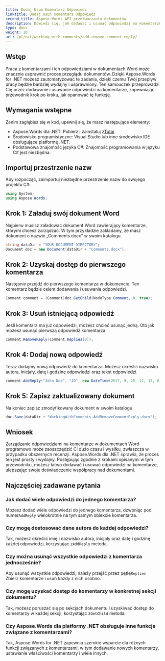 ```yaml
---
title: Dodaj Usuń Komentarz Odpowiedz
linktitle: Dodaj Usuń Komentarz Odpowiedz
second_title: Aspose.Words API przetwarzania dokumentów
description: Dowiedz się, jak dodawać i usuwać odpowiedzi na komentarze w dokumentach programu Word przy użyciu Aspose.Words dla platformy .NET. Ulepsz współpracę nad dokumentami dzięki temu przewodnikowi krok po kroku.
type: docs
weight: 10
url: /pl/net/working-with-comments/add-remove-comment-reply/
---
```

## Wstęp

Praca z komentarzami i ich odpowiedziami w dokumentach Word może znacznie usprawnić proces przeglądu dokumentów. Dzięki Aspose.Words for .NET możesz zautomatyzować te zadania, dzięki czemu Twój przepływ pracy będzie bardziej wydajny i usprawniony. Ten samouczek przeprowadzi Cię przez dodawanie i usuwanie odpowiedzi na komentarze, zapewniając przewodnik krok po kroku, jak opanować tę funkcję.

## Wymagania wstępne

Zanim zagłębisz się w kod, upewnij się, że masz następujące elementy:

-  Aspose.Words dla .NET: Pobierz i zainstaluj z[Tutaj](https://releases.aspose.com/words/net/).
- Środowisko programistyczne: Visual Studio lub inne środowisko IDE obsługujące platformę .NET.
- Podstawowa znajomość języka C#: Znajomość programowania w języku C# jest niezbędna.

## Importuj przestrzenie nazw

Aby rozpocząć, zaimportuj niezbędne przestrzenie nazw do swojego projektu C#:

```csharp
using System;
using Aspose.Words;
```

## Krok 1: Załaduj swój dokument Word

Najpierw musisz załadować dokument Word zawierający komentarze, którymi chcesz zarządzać. W tym przykładzie zakładamy, że masz dokument o nazwie „Comments.docx” w swoim katalogu.

```csharp
string dataDir = "YOUR DOCUMENT DIRECTORY";
Document doc = new Document(dataDir + "Comments.docx");
```

## Krok 2: Uzyskaj dostęp do pierwszego komentarza

Następnie przejdź do pierwszego komentarza w dokumencie. Ten komentarz będzie celem dodawania i usuwania odpowiedzi.

```csharp
Comment comment = (Comment)doc.GetChild(NodeType.Comment, 0, true);
```

## Krok 3: Usuń istniejącą odpowiedź

Jeśli komentarz ma już odpowiedzi, możesz chcieć usunąć jedną. Oto jak możesz usunąć pierwszą odpowiedź komentarza:

```csharp
comment.RemoveReply(comment.Replies[0]);
```

## Krok 4: Dodaj nową odpowiedź

Teraz dodajmy nową odpowiedź do komentarza. Możesz określić nazwisko autora, inicjały, datę i godzinę odpowiedzi oraz tekst odpowiedzi.

```csharp
comment.AddReply("John Doe", "JD", new DateTime(2017, 9, 25, 12, 15, 0), "New reply");
```

## Krok 5: Zapisz zaktualizowany dokument

Na koniec zapisz zmodyfikowany dokument w swoim katalogu.

```csharp
doc.Save(dataDir + "WorkingWithComments.AddRemoveCommentReply.docx");
```

## Wniosek

Zarządzanie odpowiedziami na komentarze w dokumentach Word programowo może zaoszczędzić Ci dużo czasu i wysiłku, zwłaszcza w przypadku obszernych recenzji. Aspose.Words dla .NET sprawia, że proces ten jest prosty i wydajny. Postępując zgodnie z krokami opisanymi w tym przewodniku, możesz łatwo dodawać i usuwać odpowiedzi na komentarze, ulepszając swoje doświadczenie współpracy nad dokumentami.

## Najczęściej zadawane pytania

### Jak dodać wiele odpowiedzi do jednego komentarza?

 Możesz dodać wiele odpowiedzi do jednego komentarza, dzwoniąc pod numer`AddReply` wielokrotnie na tym samym obiekcie komentarza.

### Czy mogę dostosować dane autora do każdej odpowiedzi?

 Tak, możesz określić imię i nazwisko autora, inicjały oraz datę i godzinę każdej odpowiedzi, korzystając z`AddReply` metoda.

### Czy można usunąć wszystkie odpowiedzi z komentarza jednocześnie?

Aby usunąć wszystkie odpowiedzi, należy przejść przez pętlę`Replies` Zbierz komentarze i usuń każdy z nich osobno.

### Czy mogę uzyskać dostęp do komentarzy w konkretnej sekcji dokumentu?

 Tak, możesz poruszać się po sekcjach dokumentu i uzyskiwać dostęp do komentarzy w każdej sekcji, korzystając z`GetChild` metoda.

### Czy Aspose.Words dla platformy .NET obsługuje inne funkcje związane z komentarzami?

Tak, Aspose.Words for .NET zapewnia szerokie wsparcie dla różnych funkcji związanych z komentarzami, w tym dodawanie nowych komentarzy, ustawianie właściwości komentarzy i wiele innych.